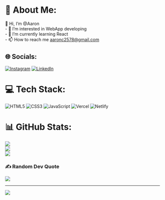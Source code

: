 # 💫 About Me:
👋 Hi, I’m @Aaron<br>- 👀 I’m interested in WebApp developing<br>- 🌱 I’m currently learning React<br>- 📫 How to reach me aaronc2578@gmail.com


## 🌐 Socials:
[![Instagram](https://img.shields.io/badge/Instagram-%23E4405F.svg?logo=Instagram&logoColor=white)](https://instagram.com/its_me_arown/) [![LinkedIn](https://img.shields.io/badge/LinkedIn-%230077B5.svg?logo=linkedin&logoColor=white)](https://linkedin.com/in/aaron-dev/) 

# 💻 Tech Stack:
![HTML5](https://img.shields.io/badge/html5-%23E34F26.svg?style=for-the-badge&logo=html5&logoColor=white) ![CSS3](https://img.shields.io/badge/css3-%231572B6.svg?style=for-the-badge&logo=css3&logoColor=white) ![JavaScript](https://img.shields.io/badge/javascript-%23323330.svg?style=for-the-badge&logo=javascript&logoColor=%23F7DF1E) ![Vercel](https://img.shields.io/badge/vercel-%23000000.svg?style=for-the-badge&logo=vercel&logoColor=white) ![Netlify](https://img.shields.io/badge/netlify-%23000000.svg?style=for-the-badge&logo=netlify&logoColor=#00C7B7)
# 📊 GitHub Stats:
![](https://github-readme-stats.vercel.app/api?username=Aaron2578&theme=dark&hide_border=false&include_all_commits=false&count_private=false)<br/>
![](https://github-readme-streak-stats.herokuapp.com/?user=Aaron2578&theme=dark&hide_border=false)<br/>
![](https://github-readme-stats.vercel.app/api/top-langs/?username=Aaron2578&theme=dark&hide_border=false&include_all_commits=false&count_private=false&layout=compact)

### ✍️ Random Dev Quote
![](https://quotes-github-readme.vercel.app/api?type=horizontal&theme=radical)

---
[![](https://visitcount.itsvg.in/api?id=Aaron2578&icon=0&color=0)](https://visitcount.itsvg.in)

<!-- Proudly created with GPRM ( https://gprm.itsvg.in ) -->
